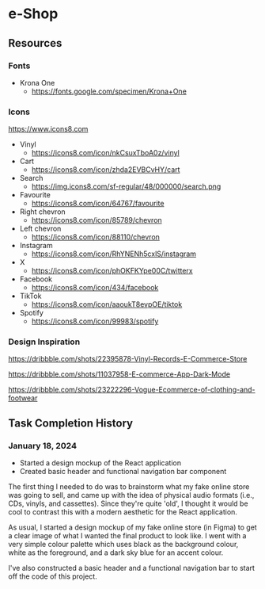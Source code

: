 # e-Shop

## Resources

### Fonts

- Krona One
  - https://fonts.google.com/specimen/Krona+One

### Icons

https://www.icons8.com

- Vinyl
  - https://icons8.com/icon/nkCsuxTboA0z/vinyl
- Cart
  - https://icons8.com/icon/zhda2EVBCvHY/cart
- Search
  - https://img.icons8.com/sf-regular/48/000000/search.png
- Favourite
  - https://icons8.com/icon/64767/favourite
- Right chevron
  - https://icons8.com/icon/85789/chevron
- Left chevron
  - https://icons8.com/icon/88110/chevron
- Instagram
  - https://icons8.com/icon/RhYNENh5cxlS/instagram
- X
  - https://icons8.com/icon/phOKFKYpe00C/twitterx
- Facebook
  - https://icons8.com/icon/434/facebook
- TikTok
  - https://icons8.com/icon/aaoukT8evpOE/tiktok
- Spotify
  - https://icons8.com/icon/99983/spotify

### Design Inspiration

https://dribbble.com/shots/22395878-Vinyl-Records-E-Commerce-Store

https://dribbble.com/shots/11037958-E-commerce-App-Dark-Mode

https://dribbble.com/shots/23222296-Vogue-Ecommerce-of-clothing-and-footwear

## Task Completion History

### January 18, 2024

- Started a design mockup of the React application
- Created basic header and functional navigation bar component

The first thing I needed to do was to brainstorm what my fake online store was going to sell, and came up with the idea of physical audio formats (i.e., CDs, vinyls, and cassettes). Since they're quite 'old', I thought it would be cool to contrast this with a modern aesthetic for the React application.

As usual, I started a design mockup of my fake online store (in Figma) to get a clear image of what I wanted the final product to look like. I went with a very simple colour palette which uses black as the background colour, white as the foreground, and a dark sky blue for an accent colour.

I've also constructed a basic header and a functional navigation bar to start off the code of this project.
